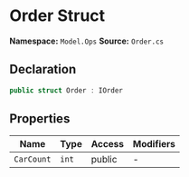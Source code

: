 # Order Struct

**Namespace:** `Model.Ops`
**Source:** `Order.cs`

## Declaration

```csharp
public struct Order : IOrder
```

## Properties

| Name | Type | Access | Modifiers |
|------|------|--------|-----------|
| `CarCount` | `int` | public | - |


